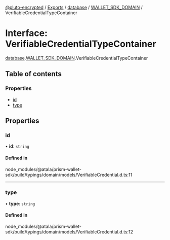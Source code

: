 [@pluto-encrypted](../README.md) / [Exports](../modules.md) / [database](../modules/database-1.md) / [WALLET\_SDK\_DOMAIN](../modules/database-1.WALLET_SDK_DOMAIN.md) / VerifiableCredentialTypeContainer

# Interface: VerifiableCredentialTypeContainer

[database](../modules/database-1.md).[WALLET\_SDK\_DOMAIN](../modules/database-1.WALLET_SDK_DOMAIN.md).VerifiableCredentialTypeContainer

## Table of contents

### Properties

- [id](database-1.WALLET_SDK_DOMAIN.VerifiableCredentialTypeContainer.md#id)
- [type](database-1.WALLET_SDK_DOMAIN.VerifiableCredentialTypeContainer.md#type)

## Properties

### id

• **id**: `string`

#### Defined in

node_modules/@atala/prism-wallet-sdk/build/typings/domain/models/VerifiableCredential.d.ts:11

___

### type

• **type**: `string`

#### Defined in

node_modules/@atala/prism-wallet-sdk/build/typings/domain/models/VerifiableCredential.d.ts:12
